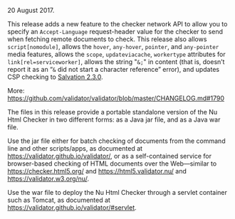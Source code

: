 
20 August 2017.

This release adds a new feature to the checker network API to allow you to specify an `Accept-Language` request-header value for the checker to send when fetching remote documents to check. This release also allows `script[nomodule]`, allows the `hover`, `any-hover`, `pointer`, and `any-pointer` media features, allows the `scope`, `updateviacache`, `workertype` attributes for `link[rel=serviceworker]`, allows the string "`&;`" in content (that is, doesn’t report it as an “`&` did not start a character reference” error), and updates CSP checking to [Salvation 2.3.0](https://github.com/shapesecurity/salvation/releases/tag/v2.3.0).

More: https://github.com/validator/validator/blob/master/CHANGELOG.md#1790

The files in this release provide a portable standalone version of the Nu Html Checker in two different forms: as a Java jar file, and as a Java war file.

Use the jar file either for batch checking of documents from the command line and other scripts/apps, as documented at https://validator.github.io/validator/, or as a self-contained service for browser-based checking of HTML documents over the Web—similar to https://checker.html5.org/ and https://html5.validator.nu/ and https://validator.w3.org/nu/.

Use the war file to deploy the Nu Html Checker through a servlet container such as Tomcat, as documented at https://validator.github.io/validator/#servlet.
